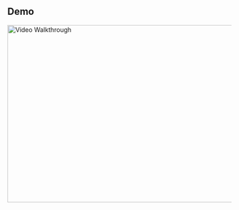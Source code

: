 ## Demo
<img width="700" height="400" src='./demo.gif' title='Video Walkthrough' width='' alt='Video Walkthrough' />

